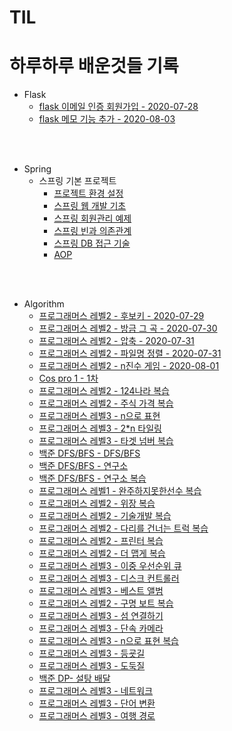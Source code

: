 # TIL

하루하루 배운것들 기록
======================

+ Flask
  - [flask 이메일 인증 회원가입 - 2020-07-28](flask/Flask&mongoDB이메일인증.md)
  - [flask 메모 기능 추가 - 2020-08-03](flask/메모기능추가.md)
  

<br><br>

+ Spring
  - 스프링 기본 프로젝트
    - [프로젝트 환경 설정](https://github.com/butcher313/TIL/blob/master/Spring/%ED%94%84%EB%A1%9C%EC%A0%9D%ED%8A%B8%20%ED%99%98%EA%B2%BD%EC%84%A4%EC%A0%95/View%20%ED%99%98%EA%B2%BD%EC%84%A4%EC%A0%95.md)
    - [스프링 웹 개발 기초](https://github.com/butcher313/TIL/blob/master/Spring/%EC%8A%A4%ED%94%84%EB%A7%81%20%EC%9B%B9%20%EA%B0%9C%EB%B0%9C%20%EA%B8%B0%EC%B4%88.md)
    - [스프링 회원관리 예제](https://github.com/butcher313/TIL/blob/master/Spring/%ED%9A%8C%EC%9B%90%EA%B4%80%EB%A6%AC%20%EC%98%88%EC%A0%9C%20-%20%EB%B0%B1%EC%97%94%EB%93%9C%20%EA%B0%9C%EB%B0%9C.md)
    - [스프링 빈과 의존관계](https://github.com/butcher313/TIL/blob/master/Spring/%EC%8A%A4%ED%94%84%EB%A7%81%20%EB%B9%88%EA%B3%BC%20%EC%9D%98%EC%A1%B4%EA%B4%80%EA%B3%84.md)
    - [스프링 DB 접근 기술](https://github.com/butcher313/TIL/blob/master/Spring/%EC%8A%A4%ED%94%84%EB%A7%81DB%20%EC%A0%91%EA%B7%BC%20%EA%B8%B0%EC%88%A0.md)
    - [AOP](https://github.com/butcher313/TIL/blob/master/Spring/AOP.md)
    
<br>
<br>

+ Algorithm
  - [프로그래머스 레벨2 - 후보키 - 2020-07-29](Algorithm/Programmers/Level2/후보키.md)
  - [프로그래머스 레벨2 - 방금 그 곡 - 2020-07-30](Algorithm/Programmers/Level2/방금그곡.md)
  - [프로그래머스 레벨2 - 압축 - 2020-07-31](Algorithm/Programmers/Level2/압축.md)
  - [프로그래머스 레벨2 - 파일명 정렬 - 2020-07-31](Algorithm/Programmers/Level2/파일명정렬.md)
  - [프로그래머스 레벨2 - n진수 게임 - 2020-08-01](Algorithm/Programmers/Level2/n진수게임.md)
  - [Cos pro 1 - 1차](https://github.com/butcher313/cos-pro-1)
  - [프로그래머스 레벨2 - 124나라 복습](https://github.com/butcher313/programmers-level2/blob/master/124%EB%82%98%EB%9D%BC-%EC%A0%95%EB%8B%B5.cpp)
  - [프로그래머스 레벨2 - 주식 가격 복습](https://github.com/butcher313/programmers-level2/blob/master/%EC%A3%BC%EC%8B%9D%EA%B0%80%EA%B2%A9(%EB%B3%B5%EC%8A%B5).cpp)
  - [프로그래머스 레벨3 - n으로 표현](https://gist.github.com/butcher313/625ef12479aa58d866348bc2cf1c2ef3)
  - [프로그래머스 레벨3 - 2*n 타일링](https://github.com/butcher313/Programmers-level-3/blob/master/2xn%ED%83%80%EC%9D%BC%EB%A7%81.cpp)
  - [프로그래머스 레벨3 - 타겟 넘버 복습](https://github.com/butcher313/programmers-level2/blob/master/%ED%83%80%EA%B2%9F%EB%84%98%EB%B2%84.cpp)
  - [백준 DFS/BFS - DFS/BFS](https://github.com/butcher313/BOJ/blob/master/DFS-BFS/DFS%EC%99%80BFS.md) 
  - [백준 DFS/BFS - 연구소](https://github.com/butcher313/BOJ/blob/master/DFS-BFS/%EC%97%B0%EA%B5%AC%EC%86%8C.md)
  - [백준 DFS/BFS - 연구소 복습](https://github.com/butcher313/BOJ/blob/master/DFS-BFS/%EC%97%B0%EA%B5%AC%EC%86%8C(%EA%B0%9C%EC%84%A0).md)
  - [프로그래머스 레벨1 - 완주하지못한선수 복습](https://github.com/butcher313/programmers-level1/blob/master/%EC%99%84%EC%A3%BC%ED%95%98%EC%A7%80%EB%AA%BB%ED%95%9C%EC%84%A0%EC%88%98(%EB%B3%B5%EC%8A%B5).md)
  - [프로그래머스 레벨2 - 위장 복습](https://github.com/butcher313/programmers-level2/blob/master/%EC%9C%84%EC%9E%A5.cpp)
  - [프로그래머스 레벨2 - 기술개발 복습](https://github.com/butcher313/programmers-level2/blob/master/%EA%B8%B0%EB%8A%A5%EA%B0%9C%EB%B0%9C(%EB%B3%B5%EC%8A%B5).md)
  - [프로그래머스 레벨2 - 다리를 건너는 트럭 복습](https://github.com/butcher313/programmers-level2/blob/master/%EB%8B%A4%EB%A6%AC%EB%A5%BC%EA%B1%B4%EB%84%88%EB%8A%94%ED%8A%B8%EB%9F%AD.md)
  - [프로그래머스 레벨2 - 프린터 복습](https://github.com/butcher313/programmers-level2/blob/master/%ED%94%84%EB%A6%B0%ED%84%B0%EB%B3%B5%EC%8A%B5.md)
  - [프로그래머스 레벨2 - 더 맵게 복습](https://github.com/butcher313/programmers-level2/blob/master/%EB%8D%94%EB%A7%B5%EA%B2%8C(%EB%B3%B5%EC%8A%B5).md)
  - [프로그래머스 레벨3 - 이중 우선순위 큐](https://github.com/butcher313/Programmers-level-3/blob/master/%EC%9D%B4%EC%A4%91%EC%9A%B0%EC%84%A0%EC%88%9C%EC%9C%84%ED%81%90.md)
  - [프로그래머스 레벨3 - 디스크 컨트롤러](https://github.com/butcher313/Programmers-level-3/blob/master/%EB%94%94%EC%8A%A4%ED%81%AC%20%EC%BB%A8%ED%8A%B8%EB%A1%A4%EB%9F%AC.md)
  - [프로그래머스 레벨3 - 베스트 앨범](https://github.com/butcher313/Programmers-level-3/blob/master/%EB%B2%A0%EC%8A%A4%ED%8A%B8%20%EC%95%A8%EB%B2%94.md)
  - [프로그래머스 레벨2 - 구명 보트 복습](https://github.com/butcher313/programmers-level2/blob/master/%EA%B5%AC%EB%AA%85%EB%B3%B4%ED%8A%B8(%EB%B3%B5%EC%8A%B5).md)
  - [프로그래머스 레벨3 - 섬 연결하기](https://github.com/butcher313/Programmers-level-3/blob/master/%EC%84%AC%20%EC%97%B0%EA%B2%B0%ED%95%98%EA%B8%B0.md)
  - [프로그래머스 레벨3 - 단속 카메라](https://github.com/butcher313/Programmers-level-3/blob/master/%EB%8B%A8%EC%86%8D%EC%B9%B4%EB%A9%94%EB%9D%BC.md)
  - [프로그래머스 레벨3 - n으로 표현 복습](https://github.com/butcher313/Programmers-level-3/blob/master/n%EC%9C%BC%EB%A1%9C%ED%91%9C%ED%98%84.cpp)
  - [프로그래머스 레벨3 - 등굣길](https://github.com/butcher313/Programmers-level-3/blob/master/%EB%93%B1%EA%B5%A3%EA%B8%B8.md)
  - [프로그래머스 레벨3 - 도둑질](https://github.com/butcher313/Programmers-level-3/blob/master/%EB%8F%84%EB%91%91%EC%A7%88.md)
  - [백준 DP- 설탕 배달](https://github.com/butcher313/BOJ/blob/master/DP/%EC%84%A4%ED%83%95%20%EB%B0%B0%EB%8B%AC.md)
  - [프로그래머스 레벨3 - 네트워크](https://github.com/butcher313/Programmers-level-3/blob/master/%EB%84%A4%ED%8A%B8%EC%9B%8C%ED%81%AC.md)
  - [프로그래머스 레벨3 - 단어 변환](https://github.com/butcher313/Programmers-level-3/blob/master/%EB%8B%A8%EC%96%B4%20%EB%B3%80%ED%99%98.md)
  - [프로그래머스 레벨3 - 여행 경로](https://github.com/butcher313/Programmers-level-3/blob/master/%EC%97%AC%ED%96%89%EA%B2%BD%EB%A1%9C.md)
